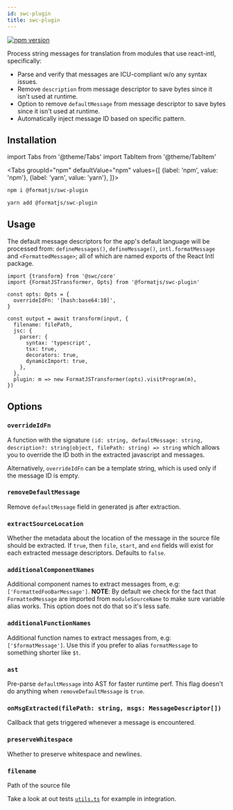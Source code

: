 ```yaml
---
id: swc-plugin
title: swc-plugin
---
```


[![npm version](https://badgen.net/npm/v/@formatjs/swc-plugin)](https://badgen.net/npm/v/@formatjs/swc-plugin)

Process string messages for translation from modules that use react-intl, specifically:

- Parse and verify that messages are ICU-compliant w/o any syntax issues.
- Remove `description` from message descriptor to save bytes since it isn't used at runtime.
- Option to remove `defaultMessage` from message descriptor to save bytes since it isn't used at runtime.
- Automatically inject message ID based on specific pattern.

## Installation

import Tabs from '@theme/Tabs'
import TabItem from '@theme/TabItem'

<Tabs
groupId="npm"
defaultValue="npm"
values={[
{label: 'npm', value: 'npm'},
{label: 'yarn', value: 'yarn'},
]}>
<TabItem value="npm">

```sh
npm i @formatjs/swc-plugin
```

</TabItem>
<TabItem value="yarn">

```sh
yarn add @formatjs/swc-plugin
```

</TabItem>
</Tabs>

## Usage

The default message descriptors for the app's default language will be processed from: `defineMessages()`, `defineMessage()`, `intl.formatMessage` and `<FormattedMessage>`; all of which are named exports of the React Intl package.

```tsx
import {transform} from '@swc/core'
import {FormatJSTransformer, Opts} from '@formatjs/swc-plugin'

const opts: Opts = {
  overrideIdFn: '[hash:base64:10]',
}

const output = await transform(input, {
  filename: filePath,
  jsc: {
    parser: {
      syntax: 'typescript',
      tsx: true,
      decorators: true,
      dynamicImport: true,
    },
  },
  plugin: m => new FormatJSTransformer(opts).visitProgram(m),
})
```

## Options

### **`overrideIdFn`**

A function with the signature `(id: string, defaultMessage: string, description?: string|object, filePath: string) => string` which allows you to override the ID both in the extracted javascript and messages.

Alternatively, `overrideIdFn` can be a template string, which is used only if the message ID is empty.

### **`removeDefaultMessage`**

Remove `defaultMessage` field in generated js after extraction.

### **`extractSourceLocation`**

Whether the metadata about the location of the message in the source file should be extracted. If `true`, then `file`, `start`, and `end` fields will exist for each extracted message descriptors. Defaults to `false`.

### **`additionalComponentNames`**

Additional component names to extract messages from, e.g: `['FormattedFooBarMessage']`. **NOTE**: By default we check for the fact that `FormattedMessage` are imported from `moduleSourceName` to make sure variable alias works. This option does not do that so it's less safe.

### **`additionalFunctionNames`**

Additional function names to extract messages from, e.g: `['$formatMessage']`. Use this if you prefer to alias `formatMessage` to something shorter like `$t`.

### **`ast`**

Pre-parse `defaultMessage` into AST for faster runtime perf. This flag doesn't do anything when `removeDefaultMessage` is `true`.

### **`onMsgExtracted(filePath: string, msgs: MessageDescriptor[])`**

Callback that gets triggered whenever a message is encountered.

### **`preserveWhitespace`**

Whether to preserve whitespace and newlines.

### **`filename`**

Path of the source file

Take a look at out tests [`utils.ts`](https://github.com/formatjs/formatjs/blob/main/packages/swc-plugin/tests/utils.ts) for example in integration.
